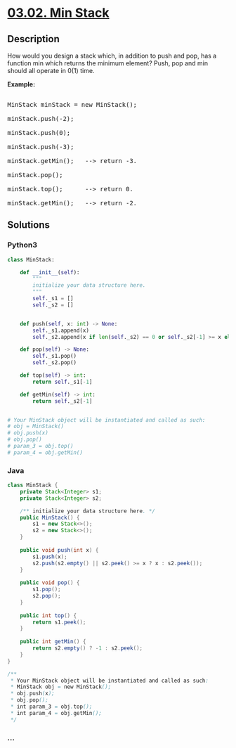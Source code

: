 # [03.02. Min Stack](https://leetcode-cn.com/problems/min-stack-lcci)

## Description
<p>How would you design a stack which, in addition to push and pop, has a function min which returns the minimum element? Push, pop and min should all operate in 0(1) time.</p>



<p><strong>Example: </strong></p>



<pre>

MinStack minStack = new MinStack();

minStack.push(-2);

minStack.push(0);

minStack.push(-3);

minStack.getMin();   --&gt; return -3.

minStack.pop();

minStack.top();      --&gt; return 0.

minStack.getMin();   --&gt; return -2.</pre>




## Solutions


### Python3

```python
class MinStack:

    def __init__(self):
        """
        initialize your data structure here.
        """
        self._s1 = []
        self._s2 = []


    def push(self, x: int) -> None:
        self._s1.append(x)
        self._s2.append(x if len(self._s2) == 0 or self._s2[-1] >= x else self._s2[-1])

    def pop(self) -> None:
        self._s1.pop()
        self._s2.pop()

    def top(self) -> int:
        return self._s1[-1]

    def getMin(self) -> int:
        return self._s2[-1]


# Your MinStack object will be instantiated and called as such:
# obj = MinStack()
# obj.push(x)
# obj.pop()
# param_3 = obj.top()
# param_4 = obj.getMin()
```

### Java

```java
class MinStack {
    private Stack<Integer> s1;
    private Stack<Integer> s2;

    /** initialize your data structure here. */
    public MinStack() {
        s1 = new Stack<>();
        s2 = new Stack<>();
    }
    
    public void push(int x) {
        s1.push(x);
        s2.push(s2.empty() || s2.peek() >= x ? x : s2.peek());
    }
    
    public void pop() {
        s1.pop();
        s2.pop();
    }
    
    public int top() {
        return s1.peek();
    }
    
    public int getMin() {
        return s2.empty() ? -1 : s2.peek();
    }
}

/**
 * Your MinStack object will be instantiated and called as such:
 * MinStack obj = new MinStack();
 * obj.push(x);
 * obj.pop();
 * int param_3 = obj.top();
 * int param_4 = obj.getMin();
 */
```

### ...
```

```
